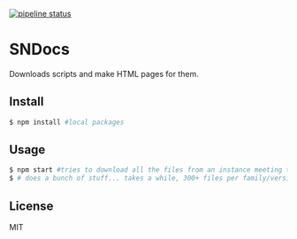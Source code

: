 [![pipeline status](https://gitlab.com/jacebenson/sndocs/badges/master/pipeline.svg)](https://gitlab.com/jacebenson/sndocs/commits/master)

# SNDocs

Downloads scripts and make HTML pages for them.

## Install

```bash
$ npm install #local packages
```

## Usage

```bash
$ npm start #tries to download all the files from an instance meeting the family and patch
$ # does a bunch of stuff... takes a while, 300+ files per family/version, as of 10/12/2017 its 14 versions
```

## License

MIT